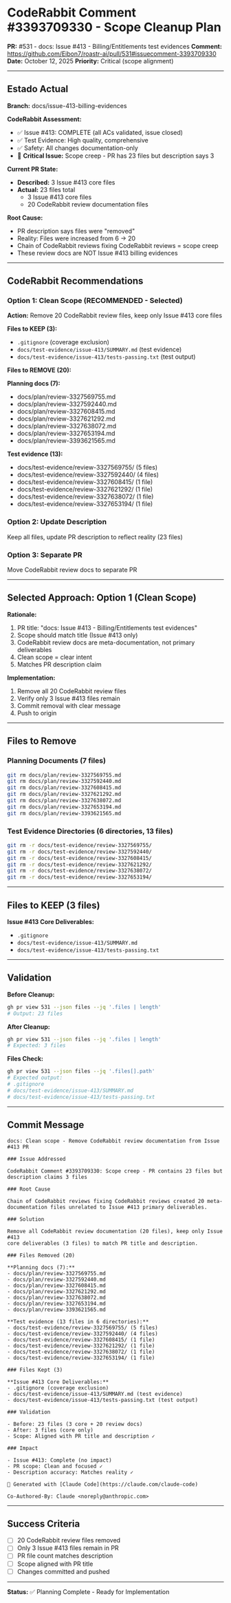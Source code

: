 # CodeRabbit Comment #3393709330 - Scope Cleanup Plan

**PR:** #531 - docs: Issue #413 - Billing/Entitlements test evidences
**Comment:** <https://github.com/Eibon7/roastr-ai/pull/531#issuecomment-3393709330>
**Date:** October 12, 2025
**Priority:** Critical (scope alignment)

---

## Estado Actual

**Branch:** docs/issue-413-billing-evidences

**CodeRabbit Assessment:**
- ✅ Issue #413: COMPLETE (all ACs validated, issue closed)
- ✅ Test Evidence: High quality, comprehensive
- ✅ Safety: All changes documentation-only
- 🔴 **Critical Issue:** Scope creep - PR has 23 files but description says 3

**Current PR State:**
- **Described:** 3 Issue #413 core files
- **Actual:** 23 files total
  - 3 Issue #413 core files
  - 20 CodeRabbit review documentation files

**Root Cause:**
- PR description says files were "removed"
- Reality: Files were increased from 6 → 20
- Chain of CodeRabbit reviews fixing CodeRabbit reviews = scope creep
- These review docs are NOT Issue #413 billing evidences

---

## CodeRabbit Recommendations

### Option 1: Clean Scope (RECOMMENDED - Selected)

**Action:** Remove 20 CodeRabbit review files, keep only Issue #413 core files

**Files to KEEP (3):**
- `.gitignore` (coverage exclusion)
- `docs/test-evidence/issue-413/SUMMARY.md` (test evidence)
- `docs/test-evidence/issue-413/tests-passing.txt` (test output)

**Files to REMOVE (20):**

**Planning docs (7):**
- docs/plan/review-3327569755.md
- docs/plan/review-3327592440.md
- docs/plan/review-3327608415.md
- docs/plan/review-3327621292.md
- docs/plan/review-3327638072.md
- docs/plan/review-3327653194.md
- docs/plan/review-3393621565.md

**Test evidence (13):**
- docs/test-evidence/review-3327569755/ (5 files)
- docs/test-evidence/review-3327592440/ (4 files)
- docs/test-evidence/review-3327608415/ (1 file)
- docs/test-evidence/review-3327621292/ (1 file)
- docs/test-evidence/review-3327638072/ (1 file)
- docs/test-evidence/review-3327653194/ (1 file)

### Option 2: Update Description

Keep all files, update PR description to reflect reality (23 files)

### Option 3: Separate PR

Move CodeRabbit review docs to separate PR

---

## Selected Approach: Option 1 (Clean Scope)

**Rationale:**
1. PR title: "docs: Issue #413 - Billing/Entitlements test evidences"
2. Scope should match title (Issue #413 only)
3. CodeRabbit review docs are meta-documentation, not primary deliverables
4. Clean scope = clear intent
5. Matches PR description claim

**Implementation:**
1. Remove all 20 CodeRabbit review files
2. Verify only 3 Issue #413 files remain
3. Commit removal with clear message
4. Push to origin

---

## Files to Remove

### Planning Documents (7 files)

```bash
git rm docs/plan/review-3327569755.md
git rm docs/plan/review-3327592440.md
git rm docs/plan/review-3327608415.md
git rm docs/plan/review-3327621292.md
git rm docs/plan/review-3327638072.md
git rm docs/plan/review-3327653194.md
git rm docs/plan/review-3393621565.md
```

### Test Evidence Directories (6 directories, 13 files)

```bash
git rm -r docs/test-evidence/review-3327569755/
git rm -r docs/test-evidence/review-3327592440/
git rm -r docs/test-evidence/review-3327608415/
git rm -r docs/test-evidence/review-3327621292/
git rm -r docs/test-evidence/review-3327638072/
git rm -r docs/test-evidence/review-3327653194/
```

---

## Files to KEEP (3 files)

**Issue #413 Core Deliverables:**
- `.gitignore`
- `docs/test-evidence/issue-413/SUMMARY.md`
- `docs/test-evidence/issue-413/tests-passing.txt`

---

## Validation

**Before Cleanup:**
```bash
gh pr view 531 --json files --jq '.files | length'
# Output: 23 files
```

**After Cleanup:**
```bash
gh pr view 531 --json files --jq '.files | length'
# Expected: 3 files
```

**Files Check:**
```bash
gh pr view 531 --json files --jq '.files[].path'
# Expected output:
# .gitignore
# docs/test-evidence/issue-413/SUMMARY.md
# docs/test-evidence/issue-413/tests-passing.txt
```

---

## Commit Message

```
docs: Clean scope - Remove CodeRabbit review documentation from Issue #413 PR

### Issue Addressed

CodeRabbit Comment #3393709330: Scope creep - PR contains 23 files but
description claims 3 files

### Root Cause

Chain of CodeRabbit reviews fixing CodeRabbit reviews created 20 meta-
documentation files unrelated to Issue #413 primary deliverables.

### Solution

Remove all CodeRabbit review documentation (20 files), keep only Issue #413
core deliverables (3 files) to match PR title and description.

### Files Removed (20)

**Planning docs (7):**
- docs/plan/review-3327569755.md
- docs/plan/review-3327592440.md
- docs/plan/review-3327608415.md
- docs/plan/review-3327621292.md
- docs/plan/review-3327638072.md
- docs/plan/review-3327653194.md
- docs/plan/review-3393621565.md

**Test evidence (13 files in 6 directories):**
- docs/test-evidence/review-3327569755/ (5 files)
- docs/test-evidence/review-3327592440/ (4 files)
- docs/test-evidence/review-3327608415/ (1 file)
- docs/test-evidence/review-3327621292/ (1 file)
- docs/test-evidence/review-3327638072/ (1 file)
- docs/test-evidence/review-3327653194/ (1 file)

### Files Kept (3)

**Issue #413 Core Deliverables:**
- .gitignore (coverage exclusion)
- docs/test-evidence/issue-413/SUMMARY.md (test evidence)
- docs/test-evidence/issue-413/tests-passing.txt (test output)

### Validation

- Before: 23 files (3 core + 20 review docs)
- After: 3 files (core only)
- Scope: Aligned with PR title and description ✓

### Impact

- Issue #413: Complete (no impact)
- PR scope: Clean and focused ✓
- Description accuracy: Matches reality ✓

🤖 Generated with [Claude Code](https://claude.com/claude-code)

Co-Authored-By: Claude <noreply@anthropic.com>
```

---

## Success Criteria

- [ ] 20 CodeRabbit review files removed
- [ ] Only 3 Issue #413 files remain in PR
- [ ] PR file count matches description
- [ ] Scope aligned with PR title
- [ ] Changes committed and pushed

---

**Status:** ✅ Planning Complete - Ready for Implementation
